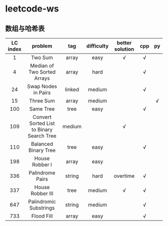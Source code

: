 # leetcode-ws

## 数组与哈希表
LC index|problem|tag|difficulty|better solution|cpp|py|
:-:|:-:|:-:|:-:|:-:|:-:|:-:
1|Two Sum|array|easy|√|√|
4|Median of Two Sorted Arrays|array|hard||√|
24|Swap Nodes in Pairs|linked|medium||√|
15|Three Sum|array|medium|||√
100|Same Tree|tree|easy||√|
109|Convert Sorted List to Binary Search Tree|medium||√|
110|Balanced Binary Tree|tree|easy||√|
198|House Robber I|array|easy|||
336|Palindrome Pairs|string|hard|overtime|√|
337|House Robber III|tree|medium|√|√|
647|Palindromic Substrings|string|medium||√|
733|Flood Fill|array|easy||√|
